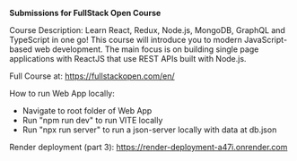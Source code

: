 **Submissions for FullStack Open Course**

Course Description:
Learn React, Redux, Node.js, MongoDB, GraphQL and TypeScript in one go! This course will introduce you to modern JavaScript-based web development. The main focus is on building single page applications with ReactJS that use REST APIs built with Node.js.

Full Course at: https://fullstackopen.com/en/


How to run Web App locally:
- Navigate to root folder of Web App
- Run "npm run dev" to run VITE locally
- Run "npx run server" to run a json-server locally with data at db.json

Render deployment (part 3):
https://render-deployment-a47i.onrender.com
